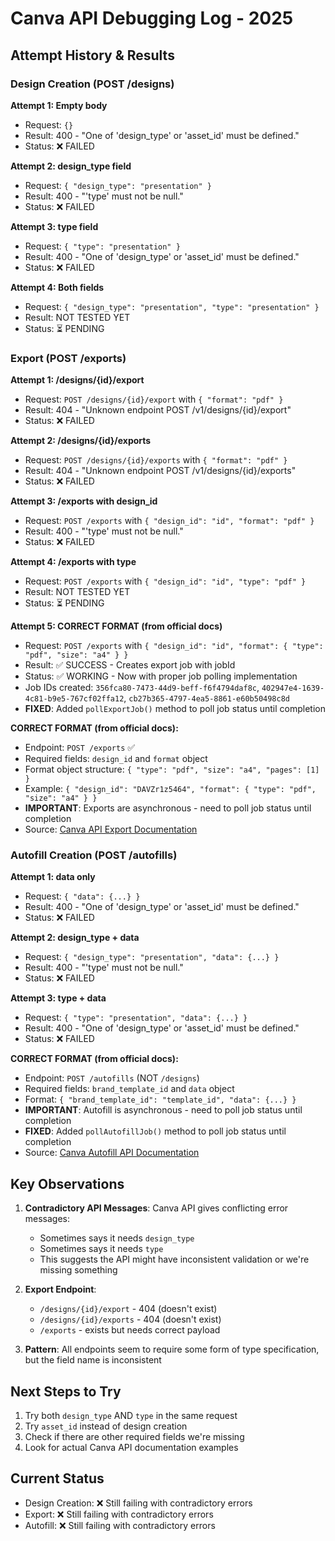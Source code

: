 # Canva API Debugging Log - 2025

## Attempt History & Results

### Design Creation (POST /designs)

**Attempt 1: Empty body**
- Request: `{}`
- Result: 400 - "One of 'design_type' or 'asset_id' must be defined."
- Status: ❌ FAILED

**Attempt 2: design_type field**
- Request: `{ "design_type": "presentation" }`
- Result: 400 - "'type' must not be null."
- Status: ❌ FAILED

**Attempt 3: type field**
- Request: `{ "type": "presentation" }`
- Result: 400 - "One of 'design_type' or 'asset_id' must be defined."
- Status: ❌ FAILED

**Attempt 4: Both fields**
- Request: `{ "design_type": "presentation", "type": "presentation" }`
- Result: NOT TESTED YET
- Status: ⏳ PENDING

### Export (POST /exports)

**Attempt 1: /designs/{id}/export**
- Request: `POST /designs/{id}/export` with `{ "format": "pdf" }`
- Result: 404 - "Unknown endpoint POST /v1/designs/{id}/export"
- Status: ❌ FAILED

**Attempt 2: /designs/{id}/exports**
- Request: `POST /designs/{id}/exports` with `{ "format": "pdf" }`
- Result: 404 - "Unknown endpoint POST /v1/designs/{id}/exports"
- Status: ❌ FAILED

**Attempt 3: /exports with design_id**
- Request: `POST /exports` with `{ "design_id": "id", "format": "pdf" }`
- Result: 400 - "'type' must not be null."
- Status: ❌ FAILED

**Attempt 4: /exports with type**
- Request: `POST /exports` with `{ "design_id": "id", "type": "pdf" }`
- Result: NOT TESTED YET
- Status: ⏳ PENDING

**Attempt 5: CORRECT FORMAT (from official docs)**
- Request: `POST /exports` with `{ "design_id": "id", "format": { "type": "pdf", "size": "a4" } }`
- Result: ✅ SUCCESS - Creates export job with jobId
- Status: ✅ WORKING - Now with proper job polling implementation
- Job IDs created: `356fca80-7473-44d9-beff-f6f4794daf8c`, `402947e4-1639-4c81-b9e5-767cf02ffa12`, `cb27b365-4797-4ea5-8861-e60b50498c8d`
- **FIXED**: Added `pollExportJob()` method to poll job status until completion

**CORRECT FORMAT (from official docs):**
- Endpoint: `POST /exports` ✅
- Required fields: `design_id` and `format` object
- Format object structure: `{ "type": "pdf", "size": "a4", "pages": [1] }`
- Example: `{ "design_id": "DAVZr1z5464", "format": { "type": "pdf", "size": "a4" } }`
- **IMPORTANT**: Exports are asynchronous - need to poll job status until completion
- Source: [Canva API Export Documentation](https://www.canva.dev/docs/connect/api-reference/exports/create-design-export-job/)

### Autofill Creation (POST /autofills)

**Attempt 1: data only**
- Request: `{ "data": {...} }`
- Result: 400 - "One of 'design_type' or 'asset_id' must be defined."
- Status: ❌ FAILED

**Attempt 2: design_type + data**
- Request: `{ "design_type": "presentation", "data": {...} }`
- Result: 400 - "'type' must not be null."
- Status: ❌ FAILED

**Attempt 3: type + data**
- Request: `{ "type": "presentation", "data": {...} }`
- Result: 400 - "One of 'design_type' or 'asset_id' must be defined."
- Status: ❌ FAILED

**CORRECT FORMAT (from official docs):**
- Endpoint: `POST /autofills` (NOT `/designs`)
- Required fields: `brand_template_id` and `data` object
- Format: `{ "brand_template_id": "template_id", "data": {...} }`
- **IMPORTANT**: Autofill is asynchronous - need to poll job status until completion
- **FIXED**: Added `pollAutofillJob()` method to poll job status until completion
- Source: [Canva Autofill API Documentation](https://www.canva.dev/docs/connect/api-reference/autofills/)

## Key Observations

1. **Contradictory API Messages**: Canva API gives conflicting error messages:
   - Sometimes says it needs `design_type`
   - Sometimes says it needs `type`
   - This suggests the API might have inconsistent validation or we're missing something

2. **Export Endpoint**: 
   - `/designs/{id}/export` - 404 (doesn't exist)
   - `/designs/{id}/exports` - 404 (doesn't exist)
   - `/exports` - exists but needs correct payload

3. **Pattern**: All endpoints seem to require some form of type specification, but the field name is inconsistent

## Next Steps to Try

1. Try both `design_type` AND `type` in the same request
2. Try `asset_id` instead of design creation
3. Check if there are other required fields we're missing
4. Look for actual Canva API documentation examples

## Current Status
- Design Creation: ❌ Still failing with contradictory errors
- Export: ❌ Still failing with contradictory errors  
- Autofill: ❌ Still failing with contradictory errors
